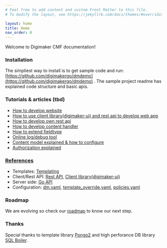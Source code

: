 ```yaml
---
# Feel free to add content and custom Front Matter to this file.
# To modify the layout, see https://jekyllrb.com/docs/themes/#overriding-theme-defaults

layout: home
title: Home
nav_order: 0
---
```


Welcome to Digimaker CMF documentation!

### Installation
The simpliest way to install is to get sample code and run: [https://github.com/digimakergo/dmdemo](https://github.com/digimakergo/dmdemo) . The sample project readme has explained code structure and basic apis.


### Tutorials & articles (tbd)
 - [How to develop website](tutorial/)
 - [How to use client library(digimaker-ui) and rest api to develop web app](tutorial/)
 - [How to develop own rest api](tutorial/)
 - [How to develop content handler](tutorial/)
 - [How to extend fieldtype](tutorial/)
 - [Online log/debug tool](tutorial/)
 - [Content model explained & how to configure](tutorial/content-model)
 - [Authorization explained](tutorial/)


### [References](references/)
 - Templates: [Templating](references/template)
 - Client/Rest API: [Rest API](references/rest), [Client library(digimaker-ui)](references/digimaker-ui)
 - Server side: [Go API](references/go)
 - Configuration: [dm.yaml](references/dm.yaml), [template_override.yaml](references/template-override), [policies.yaml](references/permission)

### Roadmap

We are evolving so check our [roadmap](roadmap) to know our next step.

### Thanks
Special thanks to template library [Pongo2](https://github.com/flosch/pongo2) and high perforance DB library [SQL Boiler](https://github.com/volatiletech/sqlboiler). 

